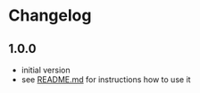 # Changelog

## 1.0.0
- initial version
- see [README.md](README.md) for instructions how to use it
